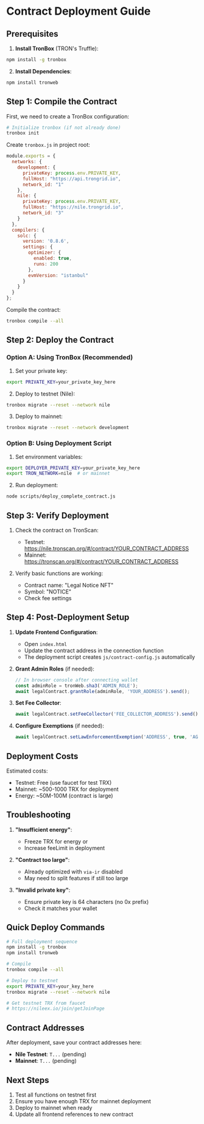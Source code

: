 # Contract Deployment Guide

## Prerequisites

1. **Install TronBox** (TRON's Truffle):
```bash
npm install -g tronbox
```

2. **Install Dependencies**:
```bash
npm install tronweb
```

## Step 1: Compile the Contract

First, we need to create a TronBox configuration:

```bash
# Initialize tronbox (if not already done)
tronbox init
```

Create `tronbox.js` in project root:
```javascript
module.exports = {
  networks: {
    development: {
      privateKey: process.env.PRIVATE_KEY,
      fullHost: "https://api.trongrid.io",
      network_id: "1"
    },
    nile: {
      privateKey: process.env.PRIVATE_KEY,
      fullHost: "https://nile.trongrid.io",
      network_id: "3"
    }
  },
  compilers: {
    solc: {
      version: '0.8.6',
      settings: {
        optimizer: {
          enabled: true,
          runs: 200
        },
        evmVersion: "istanbul"
      }
    }
  }
};
```

Compile the contract:
```bash
tronbox compile --all
```

## Step 2: Deploy the Contract

### Option A: Using TronBox (Recommended)

1. Set your private key:
```bash
export PRIVATE_KEY=your_private_key_here
```

2. Deploy to testnet (Nile):
```bash
tronbox migrate --reset --network nile
```

3. Deploy to mainnet:
```bash
tronbox migrate --reset --network development
```

### Option B: Using Deployment Script

1. Set environment variables:
```bash
export DEPLOYER_PRIVATE_KEY=your_private_key_here
export TRON_NETWORK=nile  # or mainnet
```

2. Run deployment:
```bash
node scripts/deploy_complete_contract.js
```

## Step 3: Verify Deployment

1. Check the contract on TronScan:
   - Testnet: https://nile.tronscan.org/#/contract/YOUR_CONTRACT_ADDRESS
   - Mainnet: https://tronscan.org/#/contract/YOUR_CONTRACT_ADDRESS

2. Verify basic functions are working:
   - Contract name: "Legal Notice NFT"
   - Symbol: "NOTICE"
   - Check fee settings

## Step 4: Post-Deployment Setup

1. **Update Frontend Configuration**:
   - Open `index.html`
   - Update the contract address in the connection function
   - The deployment script creates `js/contract-config.js` automatically

2. **Grant Admin Roles** (if needed):
   ```javascript
   // In browser console after connecting wallet
   const adminRole = tronWeb.sha3('ADMIN_ROLE');
   await legalContract.grantRole(adminRole, 'YOUR_ADDRESS').send();
   ```

3. **Set Fee Collector**:
   ```javascript
   await legalContract.setFeeCollector('FEE_COLLECTOR_ADDRESS').send();
   ```

4. **Configure Exemptions** (if needed):
   ```javascript
   await legalContract.setLawEnforcementExemption('ADDRESS', true, 'AGENCY_NAME').send();
   ```

## Deployment Costs

Estimated costs:
- Testnet: Free (use faucet for test TRX)
- Mainnet: ~500-1000 TRX for deployment
- Energy: ~50M-100M (contract is large)

## Troubleshooting

1. **"Insufficient energy"**: 
   - Freeze TRX for energy or
   - Increase feeLimit in deployment

2. **"Contract too large"**:
   - Already optimized with `via-ir` disabled
   - May need to split features if still too large

3. **"Invalid private key"**:
   - Ensure private key is 64 characters (no 0x prefix)
   - Check it matches your wallet

## Quick Deploy Commands

```bash
# Full deployment sequence
npm install -g tronbox
npm install tronweb

# Compile
tronbox compile --all

# Deploy to testnet
export PRIVATE_KEY=your_key_here
tronbox migrate --reset --network nile

# Get testnet TRX from faucet
# https://nileex.io/join/getJoinPage
```

## Contract Addresses

After deployment, save your contract addresses here:

- **Nile Testnet**: `T...` (pending)
- **Mainnet**: `T...` (pending)

## Next Steps

1. Test all functions on testnet first
2. Ensure you have enough TRX for mainnet deployment
3. Deploy to mainnet when ready
4. Update all frontend references to new contract
